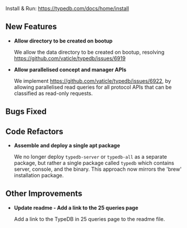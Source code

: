 Install & Run: https://typedb.com/docs/home/install


## New Features
- **Allow directory to be created on bootup**
  
  We allow the data directory to be created on bootup, resolving https://github.com/vaticle/typedb/issues/6919
  
  
- **Allow parallelised concept and manager APIs**
  
  We implement https://github.com/vaticle/typedb/issues/6922, by allowing parallelised read queries for all protocol APIs that can be classified as read-only requests.
  
  

## Bugs Fixed


## Code Refactors
- **Assemble and deploy a single apt package**
  
  We no longer deploy `typedb-server` or `typedb-all` as a separate package, but rather a single package called `typedb` which contains server, console, and the binary. This approach now mirrors the 'brew' installation package.
  

## Other Improvements
- **Update readme - Add a link to the 25 queries page**
  
  Add a link to the TypeDB in 25 queries page to the readme file.
  